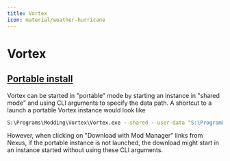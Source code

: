 ```yaml
---
title: Vortex
icon: material/weather-hurricane
---
```


# Vortex

## [Portable install](https://github.com/Nexus-Mods/Vortex/issues/14642#issuecomment-2091915594)

Vortex can be started in "portable" mode by starting an instance in "shared mode"
and using CLI arguments to specify the data path.
A shortcut to a launch a portable Vortex instance would look like

```cmd
S:\Programs\Modding\Vortex\Vortex.exe --shared --user-data "S:\ProgramData\Vortex\UserData"
```

However, when clicking on "Download with Mod Manager" links from Nexus,
if the portable instance is not launched,
the download might start in an instance started without using these CLI arguments.
